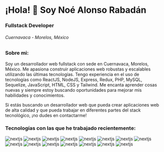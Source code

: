 ¡Hola! 👋 Soy Noé Alonso Rabadán
================================

### Fullstack Developer

###### Cuernavaca - Morelos, México

  
  

### Sobre mi:

Soy un desarrollador web fullstack con sede en Cuernavaca, Morelos, México. Me apasiona construir aplicaciones web robustas y escalables utilizando las últimas tecnologías. Tengo experiencia en el uso de tecnologías como ReactJS, NodeJS, Express, Redux, PHP, MySQL, Sequelize, JavaScript, HTML, CSS y Tailwind. Me encanta aprender cosas nuevas y siempre estoy buscando oportunidades para mejorar mis habilidades y conocimientos.

Si estás buscando un desarrollador web que pueda crear aplicaciones web de alta calidad y que pueda trabajar en diferentes partes del stack tecnológico, ¡no dudes en contactarme!

  
  

### Tecnologías con las que he trabajado recientemente:

![nextjs](https://cdn.jsdelivr.net/gh/devicons/devicon/icons/nextjs/nextjs-line.svg) ![nextjs](https://cdn.jsdelivr.net/gh/devicons/devicon/icons/redux/redux-original.svg) ![nextjs](https://cdn.jsdelivr.net/gh/devicons/devicon/icons/mongodb/mongodb-original-wordmark.svg) ![nextjs](https://cdn.jsdelivr.net/gh/devicons/devicon/icons/javascript/javascript-plain.svg) ![nextjs](https://cdn.jsdelivr.net/gh/devicons/devicon/icons/react/react-original.svg) ![nextjs](https://cdn.jsdelivr.net/gh/devicons/devicon/icons/typescript/typescript-original.svg) ![nextjs](https://cdn.jsdelivr.net/gh/devicons/devicon/icons/sequelize/sequelize-original-wordmark.svg) ![nextjs](https://cdn.jsdelivr.net/gh/devicons/devicon/icons/nodejs/nodejs-original.svg) ![nextjs](https://cdn.jsdelivr.net/gh/devicons/devicon/icons/express/express-original.svg) ![nextjs](https://cdn.jsdelivr.net/gh/devicons/devicon/icons/docker/docker-original.svg) ![nextjs](https://cdn.jsdelivr.net/gh/devicons/devicon/icons/linux/linux-original.svg) ![nextjs](https://cdn.jsdelivr.net/gh/devicons/devicon/icons/tailwindcss/tailwindcss-plain.svg) ![nextjs](https://cdn.jsdelivr.net/gh/devicons/devicon/icons/bootstrap/bootstrap-original.svg) ![nextjs](https://cdn.jsdelivr.net/gh/devicons/devicon/icons/mysql/mysql-original-wordmark.svg) ![nextjs](https://cdn.jsdelivr.net/gh/devicons/devicon/icons/php/php-original.svg)
